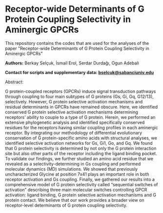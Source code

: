 # Receptor-wide Determinants of G Protein Coupling Selectivity in Aminergic GPCRs

This repository contains the codes that are used for the analyses of the paper "Receptor-wide Determinants of G Protein Coupling Selectivity in Aminergic GPCRs"

**Authors:**
Berkay Selçuk, İsmail Erol, Serdar Durdağı, Ogun Adebali

**Contact for scripts and supplementary data: bselcuk@sabanciuniv.edu**

Abstract:

G protein-coupled receptors (GPCRs) induce signal transduction pathways through coupling to four main subtypes of G proteins (Gs, Gi, Gq, G12/13), selectively. However, G protein selective activation mechanisms and residual determinants in GPCRs have remained obscure. Here, we identified conserved G protein selective activation mechanisms determining receptors’ ability to couple to a type of G protein. Herein, we performed an extensive phylogenetic analysis and identified specifically conserved residues for the receptors having similar coupling profiles in each aminergic receptor. By integrating our methodology of differential evolutionary conservation of G protein-specific amino acids with structural analyses, we identified selective activation networks for Gs, Gi1, Go, and Gq. We found that G protein selectivity is determined by not only the G protein interaction site but also other parts of the receptor including the ligand binding pocket. To validate our findings, we further studied an amino acid residue that we revealed as a selectivity-determining in Gs coupling and performed molecular dynamics (MD) simulations. We showed that previously uncharacterized Glycine at position 7x41 plays an important role in both receptor activation and Gs coupling. Finally, we gathered our results into a comprehensive model of G protein selectivity called “sequential switches of activation” describing three main molecular switches controlling GPCR activation: ligand binding, G protein selective activation mechanisms and G protein contact. We believe that our work provides a broader view on receptor-level determinants of G protein coupling selectivity.
